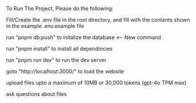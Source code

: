 To Run The Project, Please do the following:

Fill/Create the .env file in the root directory, and fill with the contents shown in the example .env.example file

run "pnpm db:push" to initalize the database <-- New command

run "pnpm install" to install all dependincies

run "pnpm run dev" to run the dev server

goto "http://localhost:3000/" to load the website

upload files upto a maximum of 10MB or 30,000 tokens (gpt-4o TPM max)

ask questions about files
